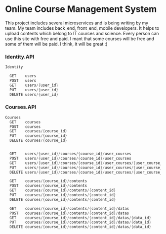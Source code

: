 # Online Course Management System
This project includes several microservices and is being writing by my team. My team includes back_end, front_end, mobile developers. It helps to upload contents which belong to IT cources and science. Every person can use this site with free and paid. I mant that some courses will be free and some of them will be paid. I think, it will be great :)
### Identity.API
```C#
Identity 

  GET    users
  POST   users
  GET    users/{user_id}
  PUT    users/{user_id}
  DELETE users/{user_id}

```

### Courses.API
```C#
Courses 
  GET    courses
  POST   courses
  GET    courses/{course_id}
  PUT    courses/{course_id}
  DELETE courses/{course_id}


  GET    users/{user_id}/courses/{course_id}/user_courses
  POST   users/{user_id}/courses/{course_id}/user_courses
  GET    users/{user_id}/courses/{course_id}/user_courses/{user_course_id}
  PUT    users/{user_id}/courses/{course_id}/user_courses/{user_course_id}
  DELETE users/{user_id}/courses/{course_id}/user_courses/{user_course_id}

  GET    courses/{course_id}/contents
  POST   courses/{course_id}/contents
  GET    courses/{course_id}/contents/{content_id}
  PUT    courses/{course_id}/contents/{content_id}
  DELETE courses/{course_id}/contents/{content_id}

  GET    courses/{course_id}/contents/{content_id}/datas
  POST   courses/{course_id}/contents/{content_id}/datas
  GET    courses/{course_id}/contents/{content_id}/datas/{data_id}
  PUT    courses/{course_id}/contents/{content_id}/datas/{data_id}
  DELETE courses/{course_id}/contents/{content_id}/datas/{data_id}

```


